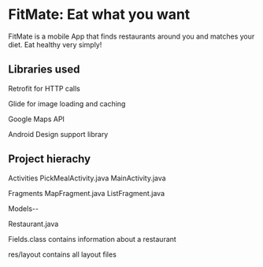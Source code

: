 FitMate: Eat what you want
==========================

FitMate is a mobile App that finds restaurants around you and matches your diet. Eat healthy very simply!

## Libraries used
Retrofit for HTTP calls

Glide for image loading and caching

Google Maps API

Android Design support library

## Project hierachy
Activities
PickMealActivity.java
MainActivity.java

Fragments
MapFragment.java
ListFragment.java


Models--

Restaurant.java

Fields.class contains information about a restaurant

res/layout
contains all layout files
